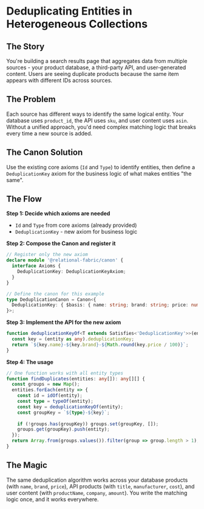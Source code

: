 # Deduplicating Entities in Heterogeneous Collections

## The Story

You're building a search results page that aggregates data from multiple sources - your product database, a third-party API, and user-generated content. Users are seeing duplicate products because the same item appears with different IDs across sources.

## The Problem

Each source has different ways to identify the same logical entity. Your database uses `product_id`, the API uses `sku`, and user content uses `asin`. Without a unified approach, you'd need complex matching logic that breaks every time a new source is added.

## The Canon Solution

Use the existing core axioms (`Id` and `Type`) to identify entities, then define a `DeduplicationKey` axiom for the business logic of what makes entities "the same".

## The Flow

**Step 1: Decide which axioms are needed**
- `Id` and `Type` from core axioms (already provided)
- `DeduplicationKey` - new axiom for business logic

**Step 2: Compose the Canon and register it**
```typescript
// Register only the new axiom
declare module '@relational-fabric/canon' {
  interface Axioms {
    DeduplicationKey: DeduplicationKeyAxiom;
  }
}

// Define the canon for this example
type DeduplicationCanon = Canon<{
  DeduplicationKey: { $basis: { name: string; brand: string; price: number }; key: 'deduplicationKey'; $meta: { type: string } };
}>;
```

**Step 3: Implement the API for the new axiom**
```typescript
function deduplicationKeyOf<T extends Satisfies<'DeduplicationKey'>>(entity: T): string {
  const key = (entity as any).deduplicationKey;
  return `${key.name}-${key.brand}-${Math.round(key.price / 100)}`;
}
```

**Step 4: The usage**
```typescript
// One function works with all entity types
function findDuplicates(entities: any[]): any[][] {
  const groups = new Map();
  entities.forEach(entity => {
    const id = idOf(entity);
    const type = typeOf(entity);
    const key = deduplicationKeyOf(entity);
    const groupKey = `${type}-${key}`;
    
    if (!groups.has(groupKey)) groups.set(groupKey, []);
    groups.get(groupKey).push(entity);
  });
  return Array.from(groups.values()).filter(group => group.length > 1);
}
```

## The Magic

The same deduplication algorithm works across your database products (with `name`, `brand`, `price`), API products (with `title`, `manufacturer`, `cost`), and user content (with `productName`, `company`, `amount`). You write the matching logic once, and it works everywhere.